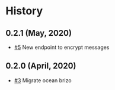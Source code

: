 History
=======

0.2.1 (May, 2020)
-------------------------

* [#5](https://github.com/keyko-io/nevermined-gateway/issues/5) New endpoint to encrypt messages


0.2.0 (April, 2020)
-------------------------

* [#3](https://github.com/keyko-io/nevermined-gateway/issues/3) Migrate ocean brizo
